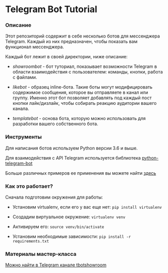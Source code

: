 # Telegram Bot Tutorial

### Описание

Этот репозиторий содержит в себе несколько ботов для мессенджера Telegram.
Каждый из них предназначен, чтобы показать вам функционал мессенджера.

Каждый бот лежит в своей директории, ниже описание:

- *showroombot* - бот туториал, показывает возможности Telegram в области взаимодействия с пользователем: команды, кнопки, работа с файлами.
- *likebot* - образец inline-бота. Такие боты могут модифицировать содержимое сообщения, которое вы отправляете в канал или группу.
Именно этот бот позволяет добавлять под каждый пост кнопки лайк/дизлайк, чтобы собирать реакцию аудитории вашего канала.
  
- *templatebot* - основа бота, которую можно использовать для разработки вашего собственного бота.

### Инструменты

Для написания ботов используем Python версии 3.6 и выше.

Для взаимодействия с API Telegram используется библиотека [python-telegram-bot](https://github.com/python-telegram-bot/python-telegram-bot)

Больше различных примеров ее применения вы можете найти [здесь](https://github.com/python-telegram-bot/python-telegram-bot/tree/master/examples)


### Как это работает?

Сначала подготовим окружения для работы:

- Установим virtualenv, если его у вас еще нет:
`pip install virtualenv`
  
- Создадим виртуальное окружение:
`virtualenv venv`
  
- Активируем его:
`source venv/bin/activate`
  
- Установим необходимые зависимости:
`pip install -r requirements.txt`
  
### Материалы мастер-класса
[Можно найти в Telegram канале tbotshowroom](https://t.me/tbotshowroom)
